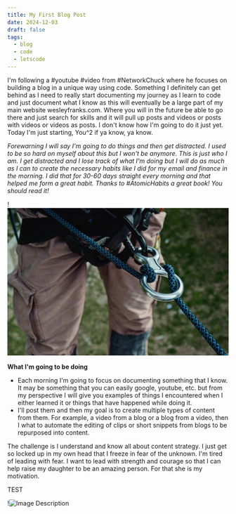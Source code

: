```yaml
---
title: My First Blog Post
date: 2024-12-03
draft: false
tags:
  - blog
  - code
  - letscode
---
```



I'm following a #youtube #video from #NetworkChuck where he focuses on building a blog in a unique way using code. Something I definitely can get behind as I need to really start documenting my journey as I learn to code and just document what I know as this will eventually be a large part of my main website wesleyfranks.com. Where you will in the future be able to go there and just search for skills and it will pull up posts and videos or posts with videos or videos as posts. I don't know how I'm going to do it just yet. Today I'm just starting, You^2 if ya know, ya know. 

*Forewarning I will say I'm going to do things and then get distracted. I used to be so hard on myself about this but I won't be anymore. This is just who I am. I get distracted and I lose track of what I'm doing but I will do as much as I can to create the necessary habits like I did for my email and finance in the morning. I did that for 30-60 days straight every morning and that helped me form a great habit. Thanks to #AtomicHabits a great book! You should read it!*

!![Image Description](images/Pasted%20image%2020241204180958%201.png)

**What I'm going to be doing**

* Each morning I'm going to focus on documenting something that I know. It may be something that you can easily google, youtube, etc. but from my perspective I will give you examples of things I encountered when I either learned it or things that have happened while doing it. 
* I'll post them and then my goal is to create multiple types of content from them. For example, a video from a blog or a blog from a video, then I what to automate the editing of clips or short snippets from blogs to be repurposed into content. 

The challenge is I understand and know all about content strategy. I just get so locked up in my own head that I freeze in fear of the unknown. I'm tired of leading with fear. I want to lead with strength and courage so that I can help raise my daughter to be an amazing person. For that she is my motivation. 


TEST

!![Image Description](images/Pasted%20image%2020241211100409.png)